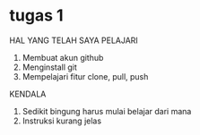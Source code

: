 # tugas 1

HAL YANG TELAH SAYA PELAJARI
1. Membuat akun github
2. Menginstall git
3. Mempelajari fitur clone, pull, push

KENDALA
1. Sedikit bingung harus mulai belajar dari mana
2. Instruksi kurang jelas
